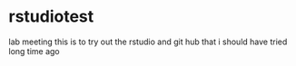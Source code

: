 # rstudiotest
lab meeting
this is to try out the rstudio and git hub that i should have tried long time ago
